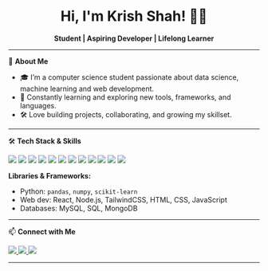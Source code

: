 <!-- Hi there, I'm Krish Shah! 👋 -->

<h1 align="center">Hi, I'm Krish Shah! 👨‍💻</h1>
<p align="center">
  <b>Student | Aspiring Developer | Lifelong Learner</b>
</p>

---

🌱 **About Me**

- 🎓 I’m a computer science student passionate about data science, machine learning and web development.
- 🚀 Constantly learning and exploring new tools, frameworks, and languages.
- 🛠️ Love building projects, collaborating, and growing my skillset.

---

🛠 **Tech Stack & Skills**

<p>
  <img src="https://img.shields.io/badge/React-20232A?style=for-the-badge&logo=react&logoColor=61DAFB"/>
  <img src="https://img.shields.io/badge/Node.js-339933?style=for-the-badge&logo=nodedotjs&logoColor=white"/>
  <img src="https://img.shields.io/badge/TailwindCSS-06B6D4?style=for-the-badge&logo=tailwindcss&logoColor=white"/>
  <img src="https://img.shields.io/badge/HTML5-E34F26?style=for-the-badge&logo=html5&logoColor=white"/>
  <img src="https://img.shields.io/badge/CSS3-1572B6?style=for-the-badge&logo=css3&logoColor=white"/>
  <img src="https://img.shields.io/badge/Python-3776AB?style=for-the-badge&logo=python&logoColor=white"/>
  <img src="https://img.shields.io/badge/Javascript-F7DF1E?style=for-the-badge&logo=javascript&logoColor=black"/>
  <img src="https://img.shields.io/badge/Java-007396?style=for-the-badge&logo=java&logoColor=white"/>
  <img src="https://img.shields.io/badge/C++-00599C?style=for-the-badge&logo=c%2B%2B&logoColor=white"/>
  <img src="https://img.shields.io/badge/MySQL-4479A1?style=for-the-badge&logo=mysql&logoColor=white"/>
  <img src="https://img.shields.io/badge/SQL-003B57?style=for-the-badge&logo=postgresql&logoColor=white"/>
  <img src="https://img.shields.io/badge/MongoDB-47A248?style=for-the-badge&logo=mongodb&logoColor=white"/>
</p>

**Libraries & Frameworks:**
- Python: `pandas`, `numpy`, `scikit-learn`
- Web dev: React, Node.js, TailwindCSS, HTML, CSS, JavaScript
- Databases: MySQL, SQL, MongoDB

---

📫 **Connect with Me**

<p>
  <a href="https://www.linkedin.com/in/krish-shah-60a0b9239/">
    <img src="https://img.shields.io/badge/LinkedIn-blue?style=for-the-badge&logo=linkedin&logoColor=white"/>
  </a>
  <a href="https://www.instagram.com/_krishhh.19/">
    <img src="https://img.shields.io/badge/Instagram-E4405F?style=for-the-badge&logo=instagram&logoColor=white"/>
  </a>
  <a href="https://krish19.netlify.app/">
    <img src="https://img.shields.io/badge/Portfolio-222222?style=for-the-badge&logo=About.me&logoColor=white"/>
  </a>
</p>

---
